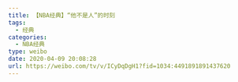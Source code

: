 ```yaml
---
title: 【NBA经典】“他不是人”的时刻
tags:
  - 经典
categories:
  - NBA经典
type: weibo
date: 2020-04-09 20:08:28
url: https://weibo.com/tv/v/ICyDqDgH1?fid=1034:4491891891437620
---
```


<!-- more -->